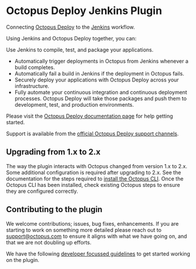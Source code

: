 # Octopus Deploy Jenkins Plugin #
Connecting [Octopus Deploy](https://octopusdeploy.com/) to the [Jenkins](https://jenkins-ci.org/) workflow.

Using Jenkins and Octopus Deploy together, you can:

  Use Jenkins to compile, test, and package your applications.
- Automatically trigger deployments in Octopus from Jenkins whenever a build completes.
- Automatically fail a build in Jenkins if the deployment in Octopus fails.
- Securely deploy your applications with Octopus Deploy across your infrastructure.
- Fully automate your continuous integration and continuous deployment processes.
Octopus Deploy will take those packages and push them to development, test, and production environments.

Please visit the [Octopus Deploy documentation page](https://g.octopushq.com/JenkinsPluginDocumentation) for help getting started.

Support is available from the [official Octopus Deploy support channels](https://g.octopushq.com/HelpGeneral).

## Upgrading from 1.x to 2.x ##
The way the plugin interacts with Octopus changed from version 1.x to 2.x. Some additional configuration is required after upgrading to 2.x. See the documentation for the steps required to [install the Octopus CLI](https://octopus.com/docs/packaging-applications/build-servers/jenkins#octopus-cli). Once the Octopus CLI has been installed, check existing Octopus steps to ensure they are configured correctly.

## Contributing to the plugin ##

We welcome contributions; issues, bug fixes, enhancements. If you are starting to work on something more detailed please reach out to support@octopus.com to ensure it aligns with what we have going on, and that we are not doubling up efforts.

We have the following [developer focussed guidelines](./developer-guide.md) to get started working on the plugin.